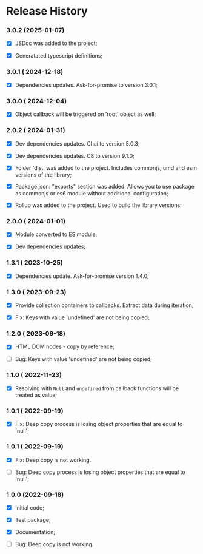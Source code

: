 # Release History



### 3.0.2 (2025-01-07)
- [x] JSDoc was added to the project;
- [x] Generatated typescript definitions;



### 3.0.1 ( 2024-12-18)
- [x] Dependencies updates. Ask-for-promise to version 3.0.1;



### 3.0.0 ( 2024-12-04)
- [x] Object callback will be triggered on 'root' object as well;




### 2.0.2 ( 2024-01-31)
 - [x] Dev dependencies updates. Chai to version 5.0.3;
 - [x] Dev dependencies updates. C8 to version 9.1.0;
 - [x] Folder 'dist' was added to the project. Includes commonjs, umd and esm versions of the library;
 - [x] Package.json: "exports" section was added. Allows you to use package as commonjs or es6 module without additional configuration;
 - [x] Rollup was added to the project. Used to build the library versions;



### 2.0.0 ( 2024-01-01)
- [x] Module converted to ES module;
- [x] Dev dependencies updates;



### 1.3.1 ( 2023-10-25)
- [x] Dependencies update. Ask-for-promise version 1.4.0;



### 1.3.0 ( 2023-09-23)
- [x] Provide collection containers to callbacks. Extract data during iteration;
- [x] Fix: Keys with value 'undefined' are not being copied;



### 1.2.0 ( 2023-09-18)
- [x] HTML DOM nodes - copy by reference; 
- [ ] Bug: Keys with value 'undefined' are not being copied;



### 1.1.0 ( 2022-11-23)
- [x] Resolving with `Null` and `undefined` from callback functions will be treated as value;



### 1.0.1 ( 2022-09-19)
- [x] Fix: Deep copy process is losing object properties that are equal to 'null';



### 1.0.1 ( 2022-09-19)
- [x] Fix: Deep copy is not working.
- [ ] Bug: Deep copy process is losing object properties that are equal to 'null';



### 1.0.0 (2022-09-18)
 - [x] Initial code;
 - [x] Test package;
 - [x] Documentation;
 - [ ] Bug: Deep copy is not working.


